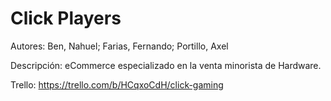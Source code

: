 # Click Players

Autores: Ben, Nahuel; Farias, Fernando; Portillo, Axel

Descripción: eCommerce especializado en la venta minorista de Hardware.

Trello: https://trello.com/b/HCqxoCdH/click-gaming
